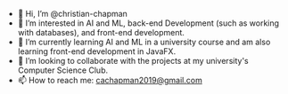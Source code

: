 - 👋 Hi, I’m @christian-chapman
- 👀 I’m interested in AI and ML, back-end Development (such as working with databases), and front-end development.
- 🌱 I’m currently learning AI and ML in a university course and am also learning front-end development in JavaFX.
- 💞️ I’m looking to collaborate with the projects at my university's Computer Science Club.
- 📫 How to reach me: cachapman2019@gmail.com

<!---
christian-chapman/christian-chapman is a ✨ special ✨ repository because its `README.md` (this file) appears on your GitHub profile.
You can click the Preview link to take a look at your changes.
--->
